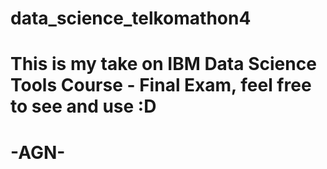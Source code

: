 # data_science_telkomathon4
# This is my take on IBM Data Science Tools Course - Final Exam, feel free to see and use :D
# -AGN-
